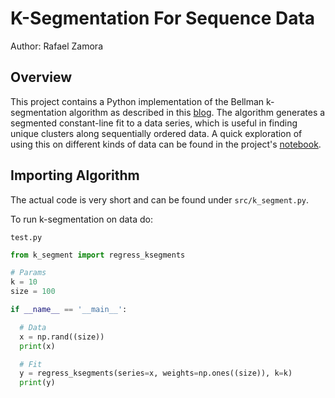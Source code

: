 # K-Segmentation For Sequence Data
Author: Rafael Zamora

## Overview

This project contains a Python implementation of the Bellman k-segmentation
algorithm as described in this [blog](http://homepages.spa.umn.edu/~willmert/science/ksegments/).
The algorithm generates a segmented constant-line fit to a data series, which
is useful in finding unique clusters along sequentially ordered data. A quick
exploration of using this on different kinds of data can be found in the project's
[notebook](notebook/research.ipynb).

## Importing Algorithm
The actual code is very short and can be found under `src/k_segment.py`.

To run k-segmentation on data do:

`test.py`
```python
from k_segment import regress_ksegments

# Params
k = 10
size = 100

if __name__ == '__main__':

  # Data
  x = np.rand((size))
  print(x)

  # Fit
  y = regress_ksegments(series=x, weights=np.ones((size)), k=k)
  print(y)

```
